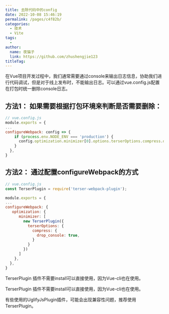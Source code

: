 ```yaml
---
title: 去除代码中的config
date: 2022-10-08 15:46:19
permalink: /pages/c4f82b/
categories:
  - 技术
  - Vite
tags:
  - 
author: 
  name: 夜猫子
  link: https://github.com/zhushengjie123
titleTag: 
---
```

在Vue项目开发过程中，我们通常需要通过console来输出日志信息，协助我们进行代码调试，但是对于线上发布时，不能输出日志。可以通过vue.config.js配置在打包时统一删除console日志。

## 方法1： 如果需要根据打包环境来判断是否需要删除：

```js
// vue.config.js
module.exports = {
...
configureWebpack: config => {
    if (process.env.NODE_ENV === 'production') {
      config.optimization.minimizer[0].options.terserOptions.compress.drop_console = true
    }
  },
}
```

## 方法2： 通过配置configureWebpack的方式

```js
// vue.config.js
const TerserPlugin = require('terser-webpack-plugin');

module.exports = {
...
configureWebpack: {
   optimization: {
      minimizer: [
        new TerserPlugin({
          terserOptions: {
            compress: {
              drop_console: true,
            }
          }
        })
      ]
    },
  },
}
```

TerserPlugin 插件不需要install可以直接使用，因为Vue-cli也在使用。

TerserPlugin 插件不需要install可以直接使用，因为Vue-cli也在使用。

有些使用的UglifyJsPlugin插件，可能会出现兼容性问题，推荐使用TerserPlugin。
